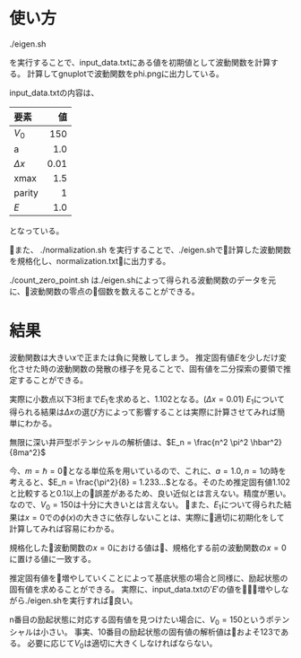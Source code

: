 # 使い方

./eigen.sh

を実行することで、input_data.txtにある値を初期値として波動関数を計算する。
計算してgnuplotで波動関数をphi.pngに出力している。

input_data.txtの内容は、

| 要素            |  値  |
|:---------------|-----:|
| $`V_0`$        | 150  |
| a              | 1.0  |
| $`\Delta x`$   | 0.01 |
| xmax           | 1.5  |
| parity         |  1   |
| $`E`$          | 1.0  |

となっている。

また、
./normalization.sh
を実行することで、./eigen.shで計算した波動関数を規格化し、normalization.txtに出力する。

./count_zero_point.sh
は./eigen.shによって得られる波動関数のデータを元に、波動関数の零点の個数を数えることができる。

# 結果

波動関数は大きい$`x`$で正または負に発散してしまう。
推定固有値$`E`$を少しだけ変化させた時の波動関数の発散の様子を見ることで、固有値を二分探索の要領で推定することができる。

実際に小数点以下$`3`$桁まで$E_1$を求めると、$`1.102`$となる。($`\Delta x = 0.01`$)
$`E_1`$について得られる結果は$`\Delta x`$の選び方によって影響することは実際に計算させてみれば簡単にわかる。

無限に深い井戸型ポテンシャルの解析値は、$`E_n = \frac{n^2 \pi^2 \hbar^2}{8ma^2}`$

今、$`m = \hbar = 0`$となる単位系を用いているので、これに、$`a = 1.0,n = 1`$の時を考えると、$`E_n = \frac{\pi^2}{8} = 1.233...`$となる。そのため推定固有値$`1.102`$と比較すると$`0.1`$以上の誤差があるため、良い近似とは言えない。精度が悪い。なので、$`V_0 = 150`$は十分に大きいとは言えない。
また、$`E_1`$について得られた結果は$`x = 0`$での$`\phi(x)`$の大きさに依存しないことは、実際に適切に初期化をして計算してみれば容易にわかる。

規格化した波動関数の$`x = 0`$における値は、規格化する前の波動関数の$`x = 0`$に置ける値に一致する。

推定固有値を増やしていくことによって基底状態の場合と同様に、励起状態の固有値を求めることができる。
実際に、input_data.txtの$'E'$の値を増やしながら./eigen.shを実行すれば良い。

n番目の励起状態に対応する固有値を見つけたい場合に、$`V_0 = 150`$というポテンシャルは小さい。
事実、10番目の励起状態の固有値の解析値はおよそ123である。
必要に応じて$`V_0`$は適切に大きくしなければならない。
